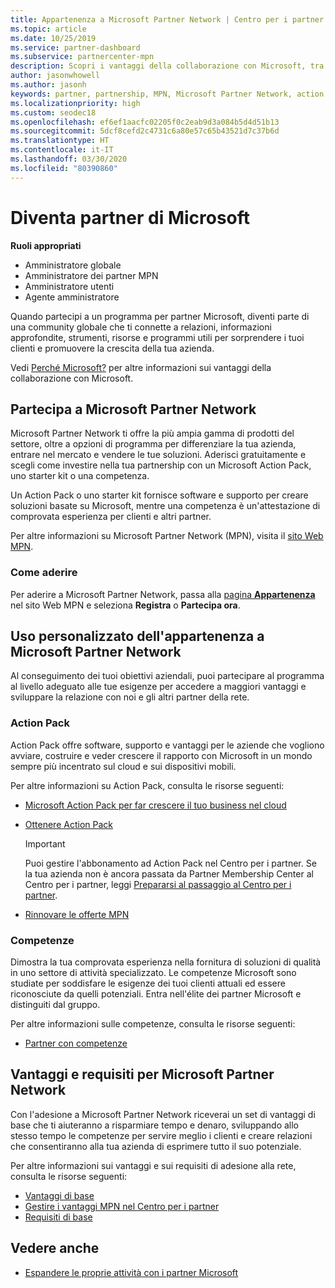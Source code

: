 ```yaml
---
title: Appartenenza a Microsoft Partner Network | Centro per i partner
ms.topic: article
ms.date: 10/25/2019
ms.service: partner-dashboard
ms.subservice: partnercenter-mpn
description: Scopri i vantaggi della collaborazione con Microsoft, tra cui Microsoft Action Pack, competenze e opzioni di programma per differenziare la tua azienda, entrare nel mercato e vendere le tue soluzioni.
author: jasonwhowell
ms.author: jasonh
keywords: partner, partnership, MPN, Microsoft Partner Network, action pack, MAP, sottoscrizione di action pack, vantaggi, vantaggi MPN, appartenenza, silver, gold, competenze
ms.localizationpriority: high
ms.custom: seodec18
ms.openlocfilehash: ef6ef1aacfc02205f0c2eab9d3a084b5d4d51b13
ms.sourcegitcommit: 5dcf8cefd2c4731c6a80e57c65b43521d7c37b6d
ms.translationtype: HT
ms.contentlocale: it-IT
ms.lasthandoff: 03/30/2020
ms.locfileid: "80390860"
---
```

# <a name="partner-with-microsoft"></a>Diventa partner di Microsoft

**Ruoli appropriati**
-   Amministratore globale
-   Amministratore dei partner MPN
-   Amministratore utenti
-   Agente amministratore

Quando partecipi a un programma per partner Microsoft, diventi parte di una community globale che ti connette a relazioni, informazioni approfondite, strumenti, risorse e programmi utili per sorprendere i tuoi clienti e promuovere la crescita della tua azienda.

Vedi [Perché Microsoft?](https://partner.microsoft.com/business-opportunities/why-microsoft) per altre informazioni sui vantaggi della collaborazione con Microsoft. 

## <a name="join-the-microsoft-partner-network"></a>Partecipa a Microsoft Partner Network

<!-- 12/5/18 The content below was copied and pasted directly from the Membership page of the MPN site (https://partner.microsoft.com/membership)-->

Microsoft Partner Network ti offre la più ampia gamma di prodotti del settore, oltre a opzioni di programma per differenziare la tua azienda, entrare nel mercato e vendere le tue soluzioni. Aderisci gratuitamente e scegli come investire nella tua partnership con un Microsoft Action Pack, uno starter kit o una competenza.

Un Action Pack o uno starter kit fornisce software e supporto per creare soluzioni basate su Microsoft, mentre una competenza è un'attestazione di comprovata esperienza per clienti e altri partner.

Per altre informazioni su Microsoft Partner Network (MPN), visita il [sito Web MPN](https://partner.microsoft.com/commercial).

### <a name="how-to-join"></a>Come aderire

Per aderire a Microsoft Partner Network, passa alla [pagina **Appartenenza**](https://partner.microsoft.com/membership) nel sito Web MPN e seleziona **Registra** o **Partecipa ora**.

## <a name="make-the-microsoft-partner-network-membership-work-for-you"></a>Uso personalizzato dell'appartenenza a Microsoft Partner Network

<!-- 10/25/2019 The content below content from the Membership pages of the MPN site (https://partner.microsoft.com/membership) and additional updated content.-->

Al conseguimento dei tuoi obiettivi aziendali, puoi partecipare al programma al livello adeguato alle tue esigenze per accedere a maggiori vantaggi e sviluppare la relazione con noi e gli altri partner della rete.

### <a name="action-pack"></a>Action Pack

Action Pack offre software, supporto e vantaggi per le aziende che vogliono avviare, costruire e veder crescere il rapporto con Microsoft in un mondo sempre più incentrato sul cloud e sui dispositivi mobili. 

Per altre informazioni su Action Pack, consulta le risorse seguenti:

- [Microsoft Action Pack per far crescere il tuo business nel cloud](https://partner.microsoft.com/membership/action-pack)

- [Ottenere Action Pack](mpn-get-action-pack.md)
  
    >[!IMPORTANT]
    >Puoi gestire l'abbonamento ad Action Pack nel Centro per i partner. Se la tua azienda non è ancora passata da Partner Membership Center al Centro per i partner, leggi [Prepararsi al passaggio al Centro per i partner](prepare-pmc-pc-migration.md).  

- [Rinnovare le offerte MPN](renew-mpn-offers.md)

### <a name="competencies"></a>Competenze

Dimostra la tua comprovata esperienza nella fornitura di soluzioni di qualità in uno settore di attività specializzato. Le competenze Microsoft sono studiate per soddisfare le esigenze dei tuoi clienti attuali ed essere riconosciute da quelli potenziali. Entra nell'élite dei partner Microsoft e distinguiti dal gruppo.

Per altre informazioni sulle competenze, consulta le risorse seguenti:

- [Partner con competenze](https://partner.microsoft.com/membership/competencies)

## <a name="microsoft-partner-network-benefits-and-requirements"></a>Vantaggi e requisiti per Microsoft Partner Network

Con l'adesione a Microsoft Partner Network riceverai un set di vantaggi di base che ti aiuteranno a risparmiare tempo e denaro, sviluppando allo stesso tempo le competenze per servire meglio i clienti e creare relazioni che consentiranno alla tua azienda di esprimere tutto il suo potenziale.

Per altre informazioni sui vantaggi e sui requisiti di adesione alla rete, consulta le risorse seguenti:

- [Vantaggi di base](https://partner.microsoft.com/membership/core-benefits#simple-tab-content-1)
- [Gestire i vantaggi MPN nel Centro per i partner](manage-your-partner-network-benefits.md)
- [Requisiti di base](https://partner.microsoft.com/membership/core-benefits#simple-tab-content-2)

## <a name="see-also"></a>Vedere anche
- [Espandere le proprie attività con i partner Microsoft](grow-your-business.md)
